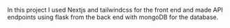In this project I used Nextjs and tailwindcss for the front end and made API endpoints using flask from the back end with mongoDB for the database.

